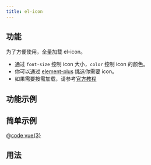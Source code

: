 ```yaml
---
title: el-icon
---
```


## 功能

为了方便使用，全量加载 el-icon。
- 通过 `font-size` 控制 icon 大小，`color` 控制 icon 的颜色。
- 你可以通过 [element-plus](https://element-plus.gitee.io/zh-CN/component/icon.html#%E5%9B%BE%E6%A0%87%E9%9B%86%E5%90%88) 挑选你需要 icon。
- 如果需要按需加载，请参考[官方教程](https://element-plus.gitee.io/zh-CN/component/icon.html)


## 功能示例

<Example />

## 简单示例

<Simple />

@[code vue{3}](@/components/el-icon/docs/simple.vue)

## 用法

<Usage />

<script setup>
import Example from "@/components/el-icon/docs/example.vue";
import Simple from "@/components/el-icon/docs/simple.vue";
import Usage from "@/components/el-icon/docs/usage.vue";
</script>